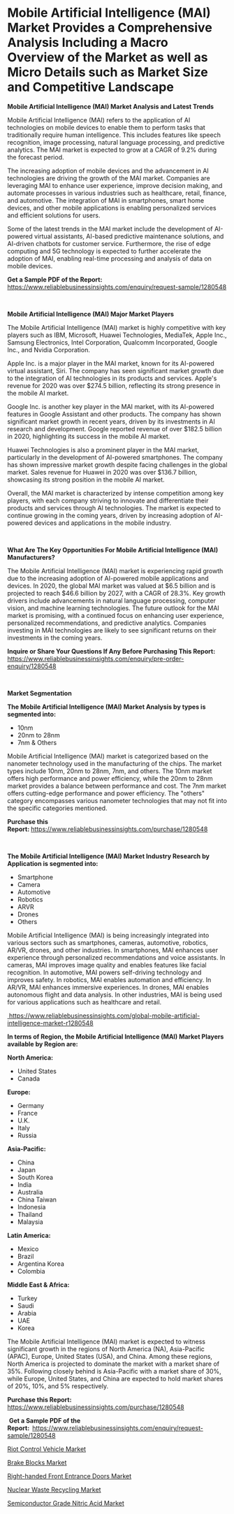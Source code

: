 <p><h1>Mobile Artificial Intelligence (MAI) Market Provides a Comprehensive Analysis Including a Macro Overview of the Market as well as Micro Details such as Market Size and Competitive Landscape</h1></p><p><strong>Mobile Artificial Intelligence (MAI) Market Analysis and Latest Trends</strong></p>
<p><p>Mobile Artificial Intelligence (MAI) refers to the application of AI technologies on mobile devices to enable them to perform tasks that traditionally require human intelligence. This includes features like speech recognition, image processing, natural language processing, and predictive analytics. The MAI market is expected to grow at a CAGR of 9.2% during the forecast period.</p><p>The increasing adoption of mobile devices and the advancement in AI technologies are driving the growth of the MAI market. Companies are leveraging MAI to enhance user experience, improve decision making, and automate processes in various industries such as healthcare, retail, finance, and automotive. The integration of MAI in smartphones, smart home devices, and other mobile applications is enabling personalized services and efficient solutions for users.</p><p>Some of the latest trends in the MAI market include the development of AI-powered virtual assistants, AI-based predictive maintenance solutions, and AI-driven chatbots for customer service. Furthermore, the rise of edge computing and 5G technology is expected to further accelerate the adoption of MAI, enabling real-time processing and analysis of data on mobile devices.</p></p>
<p><strong>Get a Sample PDF of the Report:&nbsp;</strong> <a href="https://www.reliablebusinessinsights.com/enquiry/request-sample/1280548">https://www.reliablebusinessinsights.com/enquiry/request-sample/1280548</a></p>
<p>&nbsp;</p>
<p><strong>Mobile Artificial Intelligence (MAI) Major Market Players</strong></p>
<p><p>The Mobile Artificial Intelligence (MAI) market is highly competitive with key players such as IBM, Microsoft, Huawei Technologies, MediaTek, Apple Inc., Samsung Electronics, Intel Corporation, Qualcomm Incorporated, Google Inc., and Nvidia Corporation. </p><p>Apple Inc. is a major player in the MAI market, known for its AI-powered virtual assistant, Siri. The company has seen significant market growth due to the integration of AI technologies in its products and services. Apple's revenue for 2020 was over $274.5 billion, reflecting its strong presence in the mobile AI market.</p><p>Google Inc. is another key player in the MAI market, with its AI-powered features in Google Assistant and other products. The company has shown significant market growth in recent years, driven by its investments in AI research and development. Google reported revenue of over $182.5 billion in 2020, highlighting its success in the mobile AI market.</p><p>Huawei Technologies is also a prominent player in the MAI market, particularly in the development of AI-powered smartphones. The company has shown impressive market growth despite facing challenges in the global market. Sales revenue for Huawei in 2020 was over $136.7 billion, showcasing its strong position in the mobile AI market.</p><p>Overall, the MAI market is characterized by intense competition among key players, with each company striving to innovate and differentiate their products and services through AI technologies. The market is expected to continue growing in the coming years, driven by increasing adoption of AI-powered devices and applications in the mobile industry.</p></p>
<p>&nbsp;</p>
<p><strong>What Are The Key Opportunities For Mobile Artificial Intelligence (MAI) Manufacturers?</strong></p>
<p><p>The Mobile Artificial Intelligence (MAI) market is experiencing rapid growth due to the increasing adoption of AI-powered mobile applications and devices. In 2020, the global MAI market was valued at $6.5 billion and is projected to reach $46.6 billion by 2027, with a CAGR of 28.3%. Key growth drivers include advancements in natural language processing, computer vision, and machine learning technologies. The future outlook for the MAI market is promising, with a continued focus on enhancing user experience, personalized recommendations, and predictive analytics. Companies investing in MAI technologies are likely to see significant returns on their investments in the coming years.</p></p>
<p><strong>Inquire or Share Your Questions If Any Before Purchasing This Report:</strong> <a href="https://www.reliablebusinessinsights.com/enquiry/pre-order-enquiry/1280548">https://www.reliablebusinessinsights.com/enquiry/pre-order-enquiry/1280548</a></p>
<p>&nbsp;</p>
<p><strong>Market Segmentation</strong></p>
<p><strong>The Mobile Artificial Intelligence (MAI) Market Analysis by types is segmented into:</strong></p>
<p><ul><li>10nm</li><li>20nm to 28nm</li><li>7nm & Others</li></ul></p>
<p><p>Mobile Artificial Intelligence (MAI) market is categorized based on the nanometer technology used in the manufacturing of the chips. The market types include 10nm, 20nm to 28nm, 7nm, and others. The 10nm market offers high performance and power efficiency, while the 20nm to 28nm market provides a balance between performance and cost. The 7nm market offers cutting-edge performance and power efficiency. The "others" category encompasses various nanometer technologies that may not fit into the specific categories mentioned.</p></p>
<p><strong>Purchase this Report:&nbsp;</strong><a href="https://www.reliablebusinessinsights.com/purchase/1280548">https://www.reliablebusinessinsights.com/purchase/1280548</a></p>
<p>&nbsp;</p>
<p><strong>The Mobile Artificial Intelligence (MAI) Market Industry Research by Application is segmented into:</strong></p>
<p><ul><li>Smartphone</li><li>Camera</li><li>Automotive</li><li>Robotics</li><li>ARVR</li><li>Drones</li><li>Others</li></ul></p>
<p><p>Mobile Artificial Intelligence (MAI) is being increasingly integrated into various sectors such as smartphones, cameras, automotive, robotics, AR/VR, drones, and other industries. In smartphones, MAI enhances user experience through personalized recommendations and voice assistants. In cameras, MAI improves image quality and enables features like facial recognition. In automotive, MAI powers self-driving technology and improves safety. In robotics, MAI enables automation and efficiency. In AR/VR, MAI enhances immersive experiences. In drones, MAI enables autonomous flight and data analysis. In other industries, MAI is being used for various applications such as healthcare and retail.</p></p>
<p><a href="https://www.reliablebusinessinsights.com/global-mobile-artificial-intelligence-market-r1280548">&nbsp;https://www.reliablebusinessinsights.com/global-mobile-artificial-intelligence-market-r1280548</a></p>
<p><strong>In terms of Region, the Mobile Artificial Intelligence (MAI) Market Players available by Region are:</strong></p>
<p>
    <p> <strong> North America: </strong>
        <ul>
            <li>United States</li>
            <li>Canada</li>
        </ul>
        </p> 
    <p> <strong> Europe: </strong>
        <ul>
            <li>Germany</li>
            <li>France</li>
            <li>U.K.</li>
            <li>Italy</li>
            <li>Russia</li>
        </ul>
        </p> 
    <p> <strong> Asia-Pacific: </strong>
        <ul>
            <li>China</li>
            <li>Japan</li>
            <li>South Korea</li>
            <li>India</li>
            <li>Australia</li>
            <li>China Taiwan</li>
            <li>Indonesia</li>
            <li>Thailand</li>
            <li>Malaysia</li>
        </ul>
        </p> 
    <p> <strong> Latin America: </strong>
        <ul>
            <li>Mexico</li>
            <li>Brazil</li>
            <li>Argentina Korea</li>
            <li>Colombia</li>
        </ul>
        </p> 
    <p> <strong> Middle East & Africa: </strong>
        <ul>
            <li>Turkey</li>
            <li>Saudi</li>
            <li>Arabia</li>
            <li>UAE</li>
            <li>Korea</li>
        </ul>
    </p>
    </p>
<p><p>The Mobile Artificial Intelligence (MAI) market is expected to witness significant growth in the regions of North America (NA), Asia-Pacific (APAC), Europe, United States (USA), and China. Among these regions, North America is projected to dominate the market with a market share of 35%. Following closely behind is Asia-Pacific with a market share of 30%, while Europe, United States, and China are expected to hold market shares of 20%, 10%, and 5% respectively.</p></p>
<p><strong>Purchase this Report: </strong><a href="https://www.reliablebusinessinsights.com/purchase/1280548">https://www.reliablebusinessinsights.com/purchase/1280548</a></p>
<p>&nbsp;<strong>Get a Sample PDF of the Report:&nbsp;&nbsp;</strong><a href="https://www.reliablebusinessinsights.com/enquiry/request-sample/1280548">https://www.reliablebusinessinsights.com/enquiry/request-sample/1280548</a></p>
<p><strong></strong></p>
<p><p><a href="https://www.linkedin.com/pulse/global-riot-control-vehicle-market-projected-grow-cagr-620-forcasted-rzj3c">Riot Control Vehicle Market</a></p><p><a href="https://www.linkedin.com/pulse/brake-blocks-market-research-report-forecast-growth-prospects-afeqc">Brake Blocks Market</a></p><p><a href="https://medium.com/@boboko938_76821/right-handed-front-entrance-doors-market-research-report-includes-analysis-on-market-size-share-cb9020b760dd">Right-handed Front Entrance Doors Market</a></p><p><a href="https://issuu.com/reportprime-2/docs/nuclear-waste-recycling-market-size-2030.pptx">Nuclear Waste Recycling Market</a></p><p><a href="https://github.com/khlifeservices/Market-Research-Report-List-1/blob/main/semiconductor-grade-nitric-acid-market.md">Semiconductor Grade Nitric Acid Market</a></p></p>